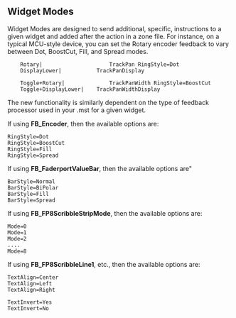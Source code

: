 ## Widget Modes
Widget Modes are designed to send additional, specific, instructions to a given widget and added after the action in a zone file. For instance, on a typical MCU-style device, you can set the Rotary encoder feedback to vary between Dot, BoostCut, Fill, and Spread modes.
```
    Rotary|                     TrackPan RingStyle=Dot
    DisplayLower|      		TrackPanDisplay

    Toggle+Rotary|              TrackPanWidth RingStyle=BoostCut
    Toggle+DisplayLower| 	TrackPanWidthDisplay
```

The new functionality is similarly dependent on the type of feedback processor used in your .mst for a given widget.

If using **FB_Encoder**, then the available options are:
```
RingStyle=Dot
RingStyle=BoostCut
RingStyle=Fill
RingStyle=Spread
```

If using **FB_FaderportValueBar**, then the available options are"
```
BarStyle=Normal
BarStyle=BiPolar
BarStyle=Fill
BarStyle=Spread
```

If using **FB_FP8ScribbleStripMode**, then the available options are:
```
Mode=0
Mode=1
Mode=2
....
Mode=8
```

If using **FB_FP8ScribbleLine1**, etc., then the available options are:
```
TextAlign=Center
TextAlign=Left
TextAlign=Right

TextInvert=Yes
TextInvert=No
```